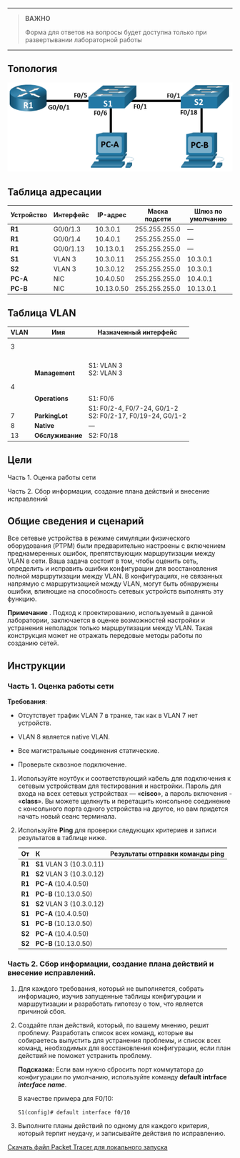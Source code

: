 
---

> **ВАЖНО**
> 
> Форма для ответов на вопросы будет доступна только при развертывании лабораторной работы 

---

## Топология

![](./assets/topology.png)

## Таблица адресации

| Устройство | Интерфейс | IP-адрес   | Маска подсети  | Шлюз по умолчанию |
|------------|-----------|------------|----------------|-------------------|
| **R1**     | G0/0/1.3  | 10.3.0.1   | 255.255.255.0  | —                 |
| **R1**     | G0/0/1.4  | 10.4.0.1   | 255.255.255.0  | —                 |
| **R1**     | G0/0/1.13 | 10.13.0.1  | 255.255.255.0  | —                 |
| **S1**     | VLAN 3    | 10.3.0.11  | 255.255.255.0  | 10.3.0.1          |
| **S2**     | VLAN 3    | 10.3.0.12  | 255.255.255.0  | 10.3.0.1          |
| **PC-A**   | NIC       | 10.4.0.50  | 255.255.255.0  | 10.4.0.1          |
| **PC-B**   | NIC       | 10.13.0.50 | 255.255.255.0  | 10.13.0.1         |

## Таблица VLAN

| VLAN              | Имя                            | Назначенный интерфейс                                        |
|-------------------|--------------------------------|--------------------------------------------------------------|
| 3<br><br><br><br> | <br><br><br><br>**Management** | <br><br><br>S1: VLAN 3<br>S2: VLAN 3                         |
| 4<br><br>         | <br><br>**Operations**         | <br><br>S1: F0/6                                             |
| <br>7             | <br>**ParkingLot**             | S1: F0/2-4, F0/7-24, G0/1-2<br>S2: F0/2-17, F0/19-24, G0/1-2 |
| 8                 | **Native**                     | —                                                            |
| 13                | **Обслуживание**               | S2: F0/18                                                    |

## Цели

Часть 1. Оценка работы сети

Часть 2. Сбор информации, создание плана действий и внесение исправлений

## Общие сведения и сценарий

Все сетевые устройства в режиме симуляции физического оборудования (PTPM) были предварительно настроены с включением преднамеренных ошибок, препятствующих маршрутизации между VLAN в сети. Ваша задача состоит в том, чтобы оценить сеть, определить и исправить ошибки конфигурации для восстановления полной маршрутизации между VLAN. В конфигурациях, не связанных напрямую с маршрутизацией между VLAN, могут быть обнаружены ошибки, влияющие на способность сетевых устройств выполнять эту функцию.

**Примечание** . Подход к проектированию, используемый в данной лаборатории, заключается в оценке возможностей настройки и устранения неполадок только маршрутизации между VLAN. Такая конструкция может не отражать передовые методы работы по созданию сетей.

## Инструкции

### Часть 1. Оценка работы сети

**Требования**:

-   Отсутствует трафик VLAN 7 в транке, так как в VLAN 7 нет устройств.

-   VLAN 8 является native VLAN.

-   Все магистральные соединения статические.

-   Проверьте сквозное подключение.

1.  Используйте ноутбук и соответствующий кабель для подключения к сетевым устройствам для тестирования и настройки. Пароль для входа на всех сетевых устройствах — «**cisco**», а пароль включения - «**class**». Вы можете щелкнуть и перетащить консольное соединение с консольного порта одного устройства на другое, но вам придется начать новый сеанс терминала.

2.  Используйте **Ping** для проверки следующих критериев и записи результатов в таблице ниже.  

    | От     | К                         | Результаты отправки команды ping |
    |--------|---------------------------|----------------------------------|
    | **R1** | **S1** VLAN 3 (10.3.0.11) |                                  |
    | **R1** | **S2** VLAN 3 (10.3.0.12) |                                  |
    | **R1** | **PC-A** (10.4.0.50)      |                                  |
    | **R1** | **PC-B** (10.13.0.50)     |                                  |
    | **S1** | **S2** VLAN 3 (10.3.0.12) |                                  |
    | **S1** | **PC-A** (10.4.0.50)      |                                  |
    | **S1** | **PC-B** (10.13.0.50)     |                                  |
    | **S2** | **PC-A** (10.4.0.50)      |                                  |
    | **S2** | **PC-B** (10.13.0.50)     |                                  |

### Часть 2. Сбор информации, создание плана действий и внесение исправлений.

1.  Для каждого требования, который не выполняется, собрать информацию, изучив запущенные таблицы конфигурации и маршрутизации и разработать гипотезу о том, что является причиной сбоя.

2.  Создайте план действий, который, по вашему мнению, решит проблему. Разработать список всех команд, которые вы собираетесь выпустить для устранения проблемы, и список всех команд, необходимых для восстановления конфигурации, если план действий не поможет устранить проблему.

    **Подсказка:** Если вам нужно сбросить порт коммутатора до конфигурации по умолчанию, используйте команду **default intrface *interface name***.

    В качестве примера для F0/10:

    ```
    S1(config)# default interface f0/10
    ```

3.  Выполните планы действий по одному для каждого критерия, который терпит неудачу, и записывайте действия по исправлению.

[Скачать файл Packet Tracer для локального запуска](./assets/4.4.9-lab.pka)